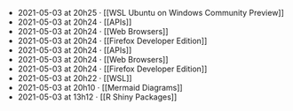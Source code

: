 - 2021-05-03 at 20h25 · [[WSL Ubuntu on Windows Community Preview]]
- 2021-05-03 at 20h24 · [[APIs]]
- 2021-05-03 at 20h24 · [[Web Browsers]]
- 2021-05-03 at 20h24 · [[Firefox Developer Edition]]
- 2021-05-03 at 20h24 · [[APIs]]
- 2021-05-03 at 20h24 · [[Web Browsers]]
- 2021-05-03 at 20h24 · [[Firefox Developer Edition]]
- 2021-05-03 at 20h22 · [[WSL]]
- 2021-05-03 at 20h10 · [[Mermaid Diagrams]]
- 2021-05-03 at 13h12 · [[R Shiny Packages]]
